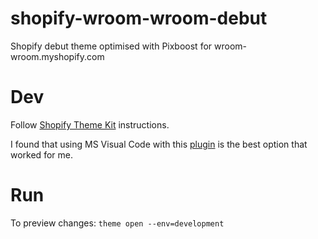 # shopify-wroom-wroom-debut
Shopify debut theme optimised with Pixboost for wroom-wroom.myshopify.com

# Dev

Follow [Shopify Theme Kit](https://shopify.github.io/themekit/) instructions.

I found that using MS Visual Code with this [plugin](https://github.com/GingerBear/vscode-liquid) is the best option that worked for me.

# Run

To preview changes: `theme open --env=development`